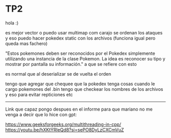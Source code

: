 # TP2

hola :) 

es mejor vector o puedo usar multimap
com carajo se ordenan los ataques y eso
puedo hacer pokedex static con los archivos (funciona igual pero queda mas fachero)

"Estos pokemones deben ser reconocidos por el Pokedex simplemente utilizando
una instancia de la clase Pokemon. La idea es reconocer su tipo y mostrar por
pantalla su información." a que se refiere con esto

es normal que al deserializar se de vuelta el orden

tengo que agregar que chequee que la pokedex tenga cosas cuando le cargo pokemones del .bin
tengo que checkear los nombres de los archivos y eso para evitar repticiones etc



---

Link que capaz pongo despues en el informe para que mariano no me venga a decir que lo hice con gpt:

https://www.geeksforgeeks.org/multithreading-in-cpp/
https://youtu.be/hXKtYRleQd8?si=sePO8DyLzCXCmVuZ
